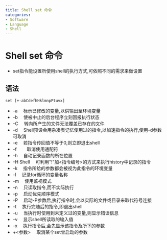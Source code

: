 ```yaml
---
title: Shell set 命令
categories:
- Software
- Language
- Shell
---
```

# Shell set 命令

- set指令能设置所使用shell的执行方式,可依照不同的需求来做设置

## 语法

```
set [+-abCdefhHklmnpPtuvx]
```

- -a 　标示已修改的变量,以供输出至环境变量
- -b 　使被中止的后台程序立刻回报执行状态
- -C 　转向所产生的文件无法覆盖已存在的文件
- -d 　Shell预设会用杂凑表记忆使用过的指令,以加速指令的执行,使用-d参数可取消
- -e 　若指令传回值不等于0,则立即退出shell
- -f　 　取消使用通配符
- -h 　自动记录函数的所在位置
- -H Shell 　可利用"!"加<指令编号>的方式来执行history中记录的指令
- -k 　指令所给的参数都会被视为此指令的环境变量
- -l 　记录for循环的变量名称
- -m 　使用监视模式
- -n 　只读取指令,而不实际执行
- -p 　启动优先顺序模式
- -P 　启动-P参数后,执行指令时,会以实际的文件或目录来取代符号连接
- -t 　执行完随后的指令,即退出shell
- -u 　当执行时使用到未定义过的变量,则显示错误信息
- -v 　显示shell所读取的输入值
- -x 　执行指令后,会先显示该指令及所下的参数
- +<参数> 　取消某个set曾启动的参数